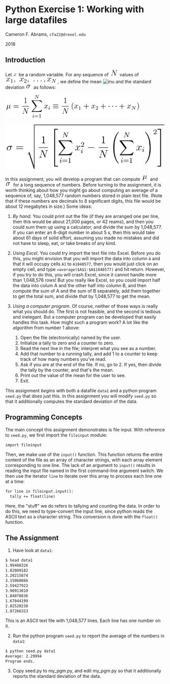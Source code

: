 # Python Exercise 1:  Working with large datafiles

Cameron F. Abrams, `cfa22@drexel.edu`

2018

## Introduction

Let ![x](.README-images/x.png) be a random variable.  For any sequence
of ![N](.README-images/N.png) values of ![xseq](.README-images/xseq.png), 
we define the mean ![mu](./README-images/mu.png) and the standard deviation 
![sigma](.README-images/sigma.png) as follows:

![mean](.README-images/mean.png)
 
![stdev](.README-images/stdev.png)

In this assignment, you will develop a program that can compute 
![mu](.README-images/mu.png) and ![sigma](.README-images/sigma.png)
for a long sequence of numbers.  Before turning to the assignment,
it is worth thinking about how you might go about computing an average
of a sequence of, say, 1,048,577 random numbers stored in plain text file.
(Note that if these numbers are decimals to 8 significant digits, this file
would be about 12 megabytes in size.)  Some ideas:

1. _By hand_.  You could print out the file (if they are arranged one per line, then this would be about 21,000 pages, or 42 reams), and
then you could sum them up using a calculator, and divide the sum by 1,048,577.  If 
you can enter an 8-digit number in about 5 s, then this would take about 61 days
of solid effort, assuming you made no mistakes and did not have to sleep, eat, or take breaks of any kind.

2. _Using Excel_.  You could try import the text file into Excel.  Before you do this, you might envision
that you will import the data into column `A` and that it will occupy cells 
`A1` to `A1048577`, then you would just click on an empty cell, and type
`=average($A$1:$A$1048577)` and hit return.  However, if you try to do this, you will crash Excel, since
it cannot handle more than 1,048,576 rows!  But you really like Excel, so you could import half
the data into colum A and the other half into column B, and then compute the sum of A and the sum of B
separately, add them together to get the total sum, and divide _that_ by 1,048,577 to get the mean.

3. _Using a computer program_.  Of course, neither of those ways is really what you should do. The first is
not feasible, and the second is tedious and inelegant.  But a computer program can be developed that easily 
handles this task.  How might such a program work?  A lot like the _algorithm_ from number 1 above:

   1.  Open the file (electronically) named by the user.
   2.  Initialize a tally to zero and a counter to zero.
   3.  Read the next line in the file; interpret what you see as a number.
   4.  Add that number to a running tally, and add 1 to a counter to keep track of how many numbers you've read.
   5.  Ask if you are at the end of the file.  If no, go to 2.  If yes, then divide the tally by the counter, and that's the mean.
   6.  Print out the value of the mean for the user to see.
   7.  Exit.

This assignment _begins_ with both a datafile `data1` and a python program `seed.py` that does just this.  In this assignment
you will modify `seed.py` so that it additionally computes the standard deviation of the data.

## Programming Concepts

The main concept this assignment demonstrates is file input.  With reference to `seed.py`, we first import the `fileinput` module:
```
import fileinput
```

Then, we make use of the `input()` function.  This function returns the entire content of the file as an array of character strings, with each
array element corresponding to one line.  The lack of an argument to `input()`
results in reading the input file named in the first command-line argument switch.  We then use the iterator `line` to iterate over this array
to process each line one at a time:
```
for line in fileinput.input():
  tally += float(line)
```

Here, the "stuff" we do refers to tallying and counting the data.  In order to do this, we need to type-convert the input line, since python
reads the ASCII text as a character string.  This conversion is done with the `float()` function. 

## The Assignment

1. Have look at `data1`:
```
$ head data1
1.99488326
1.82089182
3.20215874
3.15060866
2.59427922
3.90913010
1.84078836
1.67044199
2.82520238
1.87266323
```
This is an ASCII text file with 1,048,577 lines.
Each line has one number on it.

2. Run the python program `seed.py` to report the average of the numbers in `data1`:
```
$ python seed.py data1
Average: 2.29994
Program ends.
```

3. Copy seed.py to my_pgm.py, and edit my_pgm.py 
so that it additionally reports the standard deviation 
of the data.

